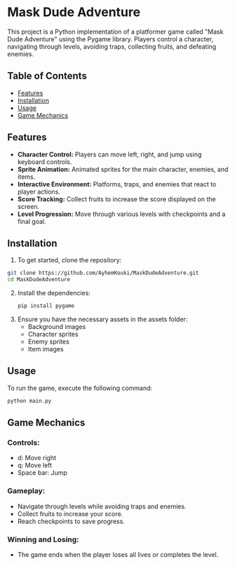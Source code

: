 # Mask Dude Adventure

This project is a Python implementation of a platformer game called "Mask Dude Adventure" using the Pygame library. Players control a character, navigating through levels, avoiding traps, collecting fruits, and defeating enemies.

## Table of Contents
- [Features](#features)
- [Installation](#installation)
- [Usage](#usage)
- [Game Mechanics](#game-mechanics)

## Features
- **Character Control:** Players can move left, right, and jump using keyboard controls.
- **Sprite Animation:** Animated sprites for the main character, enemies, and items.
- **Interactive Environment:** Platforms, traps, and enemies that react to player actions.
- **Score Tracking:** Collect fruits to increase the score displayed on the screen.
- **Level Progression:** Move through various levels with checkpoints and a final goal.

## Installation
1. To get started, clone the repository:

```bash
git clone https://github.com/AyhemKouki/MaskDudeAdventure.git
cd MaskDudeAdventure
```
2. Install the dependencies:
    ```bash
    pip install pygame
    ```
3. Ensure you have the necessary assets in the assets folder:
    - Background images
    - Character sprites
    - Enemy sprites
    - Item images
## Usage
To run the game, execute the following command:
  ```bash
  python main.py
  ```
## Game Mechanics
  ### Controls:
  - d: Move right
  - q: Move left
  - Space bar: Jump
  ### Gameplay:
  - Navigate through levels while avoiding traps and enemies.
  - Collect fruits to increase your score.
  - Reach checkpoints to save progress.
  ### Winning and Losing:
  - The game ends when the player loses all lives or completes the level.
